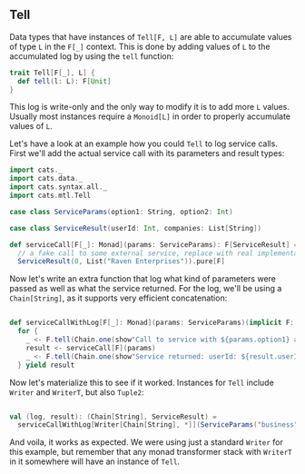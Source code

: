 ## Tell

Data types that have instances of `Tell[F, L]` are able to accumulate values of type `L` in the `F[_]` context.
This is done by adding values of `L` to the accumulated log by using the `tell` function:

```scala
trait Tell[F[_], L] {
  def tell(l: L): F[Unit]
}
```

This log is write-only and the only way to modify it is to add more `L` values.
Usually most instances require a `Monoid[L]` in order to properly accumulate values of `L`.

Let's have a look at an example how you could `Tell` to log service calls.
First we'll add the actual service call with its parameters and result types:


```scala mdoc
import cats._
import cats.data._
import cats.syntax.all._
import cats.mtl.Tell

case class ServiceParams(option1: String, option2: Int)

case class ServiceResult(userId: Int, companies: List[String]) 

def serviceCall[F[_]: Monad](params: ServiceParams): F[ServiceResult] = 
  // a fake call to some external service, replace with real implementation
  ServiceResult(0, List("Raven Enterprises")).pure[F]
```

Now let's write an extra function that log what kind of parameters were passed as well as what the service returned.
For the log, we'll be using a `Chain[String]`, as it supports very efficient concatenation:

```scala mdoc

def serviceCallWithLog[F[_]: Monad](params: ServiceParams)(implicit F: Tell[F, Chain[String]]): F[ServiceResult] =
  for {
    _ <- F.tell(Chain.one(show"Call to service with ${params.option1} and ${params.option2}"))
    result <- serviceCall[F](params)
    _ <- F.tell(Chain.one(show"Service returned: userId: ${result.userId}; companies: ${result.companies}"))
  } yield result
```

Now let's materialize this to see if it worked.
Instances for `Tell` include `Writer` and `WriterT`, but also `Tuple2`:

  
```scala mdoc

val (log, result): (Chain[String], ServiceResult) =
  serviceCallWithLog[Writer[Chain[String], *]](ServiceParams("business", 42)).run
```

And voila, it works as expected.
We were using just a standard `Writer` for this example,
  but remember that any monad transformer stack with `WriterT` in it somewhere will have an instance of `Tell`.
